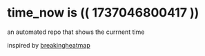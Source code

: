 # time_now is (( 1737046800417 ))

an automated repo that shows the currnent time

inspired by [breakingheatmap](https://github.com/breakingheatmap/breakingheatmap)